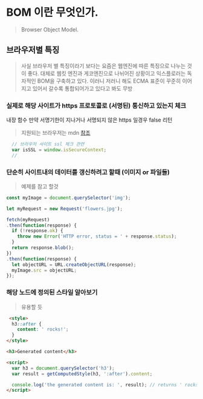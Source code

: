 # BOM 이란 무엇인가.

>Browser Object Model.

## 브라우저별 특징

>사실 브라우저 별 특징이라기 보다는 요즘은 웹엔진에 따른 특징으로 나누는 것이 좋다. 대체로 웹킷 엔진과 게코엔진으로 나뉘어진 상황이고 익스플로러는 독자적인 BOM을 구축하고 있다. 이러니 저러니 해도 ECMA 표준이 꾸준히 이어지고 있어서 갈수록 통합되어가고 있다고 봐도 무방

### 실제로 해당 사이트가 https 프로토콜로 (서명된) 통신하고 있는지 체크

내장 함수 만약 서명기한이 지나거나 서명되지 않은 https 일경우 false 리턴
>지원되는 브라우저는 mdn [참조](https://developer.mozilla.org/en-US/docs/Web/API/Window/isSecureContext)
```javascript 
  // 브라우저 사이트 ssl 체크 관련
  var isSSL = window.isSecureContext;
  // 
```

### 단순히 사이트내의 데이터를 갱신하려고 할때 (이미지 or 파일들)

>예제를 참고 할것
```javascript 
const myImage = document.querySelector('img');

let myRequest = new Request('flowers.jpg');

fetch(myRequest)
.then(function(response) {
  if (!response.ok) {
    throw new Error('HTTP error, status = ' + response.status);
  }
  return response.blob();
})
.then(function(response) {
  let objectURL = URL.createObjectURL(response);
  myImage.src = objectURL;
});
```

### 해당 노드에 정의된 스타일 알아보기

>유용할 듯 
```html
 <style>
  h3::after {
    content: ' rocks!';
  }
</style>

<h3>Generated content</h3> 

<script>
  var h3 = document.querySelector('h3'); 
  var result = getComputedStyle(h3, ':after').content;

  console.log('the generated content is: ', result); // returns ' rocks!'
</script>
```
